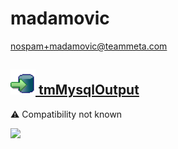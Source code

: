 # madamovic
  <nospam+madamovic@teammeta.com>

## <a href='./components/tmMysqlOutput/readme.md'><img src='./components/tmMysqlOutput/logo.jpg' width='40' height='40'> tmMysqlOutput</a>
 :warning: Compatibility not known

<img src='./components/tmMysqlOutput/sample.jpg'>
